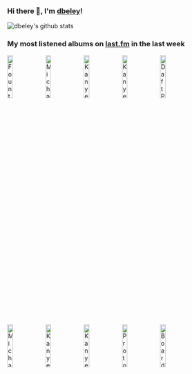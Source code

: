 ### Hi there 👋, I'm [dbeley](https://dbeley.ovh/en)!

![dbeley's github stats](https://github-readme-stats.vercel.app/api?username=dbeley)

### My most listened albums on [last.fm](https://www.last.fm/user/d_beley) in the last week

[<img src='https://lastfm.freetls.fastly.net/i/u/300x300/f31ec2ac9b822663f1d0f0da3b3a4c38.jpg' width='16%' height='16%' alt='Fountains of Wayne - Out-Of-State Plates'>](https://www.last.fm/music/fountains%2bof%2bwayne/out-of-state%2bplates)&nbsp;
[<img src='https://lastfm.freetls.fastly.net/i/u/300x300/7cce4934adf2453b956ce29dd840bd84.png' width='16%' height='16%' alt='Michael Giacchino - Up'>](https://www.last.fm/music/michael%2bgiacchino/up)&nbsp;
[<img src='https://lastfm.freetls.fastly.net/i/u/300x300/c2dbe79ace8a4998c9955214bf6ee345.png' width='16%' height='16%' alt='Kanye West - The College Dropout'>](https://www.last.fm/music/kanye%2bwest/the%2bcollege%2bdropout)&nbsp;
[<img src='https://lastfm.freetls.fastly.net/i/u/300x300/9c0e7886d750a519c9ec63c30434b483.png' width='16%' height='16%' alt='Kanye West - Late Registration'>](https://www.last.fm/music/kanye%2bwest/late%2bregistration)&nbsp;
[<img src='https://lastfm.freetls.fastly.net/i/u/300x300/11dd7e48a1f042c688bf54985f01d088.png' width='16%' height='16%' alt='Daft Punk - Random Access Memories'>](https://www.last.fm/music/daft%2bpunk/random%2baccess%2bmemories)&nbsp;
<br>
[<img src='https://lastfm.freetls.fastly.net/i/u/300x300/1683fb107a4448bc8b2f39f902a7aada.png' width='16%' height='16%' alt='Michael Giacchino - Ratatouille'>](https://www.last.fm/music/michael%2bgiacchino/ratatouille)&nbsp;
[<img src='https://lastfm.freetls.fastly.net/i/u/300x300/8a071c4b073625018de5f0ac58727511.png' width='16%' height='16%' alt='Kanye West - My Beautiful Dark Twisted Fantasy'>](https://www.last.fm/music/kanye%2bwest/my%2bbeautiful%2bdark%2btwisted%2bfantasy)&nbsp;
[<img src='https://lastfm.freetls.fastly.net/i/u/300x300/617da94739994953c9dead5f00a6972c.png' width='16%' height='16%' alt='Kanye West - Yeezus'>](https://www.last.fm/music/kanye%2bwest/yeezus)&nbsp;
[<img src='https://lastfm.freetls.fastly.net/i/u/300x300/d1a6635c265ad6b80a5aa1619fe4b33f.jpg' width='16%' height='16%' alt='Protomartyr - Formal Growth in the Desert'>](https://www.last.fm/music/protomartyr/formal%2bgrowth%2bin%2bthe%2bdesert)&nbsp;
[<img src='https://lastfm.freetls.fastly.net/i/u/300x300/0bb566f53e9f4cbfccf926acd7371183.png' width='16%' height='16%' alt='Boards of Canada - Music Has the Right to Children'>](https://www.last.fm/music/boards%2bof%2bcanada/music%2bhas%2bthe%2bright%2bto%2bchildren)&nbsp;
<br>
